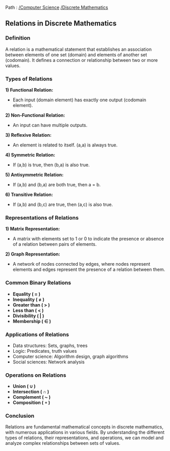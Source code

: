 Path : [/Computer Science](../../index.md) [/Discrete Mathematics](../index.md)
## **Relations in Discrete Mathematics**

### **Definition**

A relation is a mathematical statement that establishes an association between elements of one set (domain) and elements of another set (codomain). It defines a connection or relationship between two or more values.


### **Types of Relations**

**1) Functional Relation:**
- Each input (domain element) has exactly one output (codomain element).


**2) Non-Functional Relation:**
- An input can have multiple outputs.


**3) Reflexive Relation:**
- An element is related to itself. (a,a) is always true.


**4) Symmetric Relation:**
- If (a,b) is true, then (b,a) is also true.


**5) Antisymmetric Relation:**
- If (a,b) and (b,a) are both true, then a = b.


**6) Transitive Relation:**
- If (a,b) and (b,c) are true, then (a,c) is also true.


### **Representations of Relations**

**1) Matrix Representation:**
- A matrix with elements set to 1 or 0 to indicate the presence or absence of a relation between pairs of elements.


**2) Graph Representation:**
- A network of nodes connected by edges, where nodes represent elements and edges represent the presence of a relation between them.


### **Common Binary Relations**

- **Equality ( = )**
- **Inequality ( ≠ )**
- **Greater than ( > )**
- **Less than ( < )**
- **Divisibility ( | )**
- **Membership ( ∈ )**


### **Applications of Relations**

- Data structures: Sets, graphs, trees
- Logic: Predicates, truth values
- Computer science: Algorithm design, graph algorithms
- Social sciences: Network analysis


### **Operations on Relations**

- **Union ( ∪ )**
- **Intersection ( ∩ )**
- **Complement ( ~ )**
- **Composition ( ∘ )**


### **Conclusion**

Relations are fundamental mathematical concepts in discrete mathematics, with numerous applications in various fields. By understanding the different types of relations, their representations, and operations, we can model and analyze complex relationships between sets of values.
